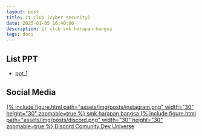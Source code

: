 ```yaml
---
layout: post
title: it club (cyber_security)
date: 2025-01-05 16:40:00
description: it club smk harapan bangsa
tags: docs
---
```


## List PPT
 - [ppt_1](https://docs.google.com/presentation/d/13QV2IOHvIqefGIntMF5zxw7y4IYnGKzb0WKrQ3r5xgY/edit?usp=sharing)

## Social Media

<a href="https://www.instagram.com/smk_harapanbangsa/" class="d-flex align-items-center m-2">
    {% include figure.html path="assets/img/posts/instagram.png" width="30" height="30" zoomable=true %}
    <span class="text-center ms-2">smk harapan bangsa</span>
</a>
<a href="https://s.id/dev-universe" class="d-flex align-items-center m-2">
    {% include figure.html path="assets/img/posts/discord.png" width="30" height="30" zoomable=true %}
    <span class="text-center ms-2">Discord Comunity Dev Universe</span>
</a>

<!-- [<img src="assets/img/posts/instagram.png" width="30" align="center"/> smk harapan bangsa](https://www.instagram.com/smk_harapanbangsa/) -->
<!-- [<img src="assets/img/posts/discord.png" width="30" align="center"/> Discord Comunity Dev Universe](https://s.id/dev-universe) -->